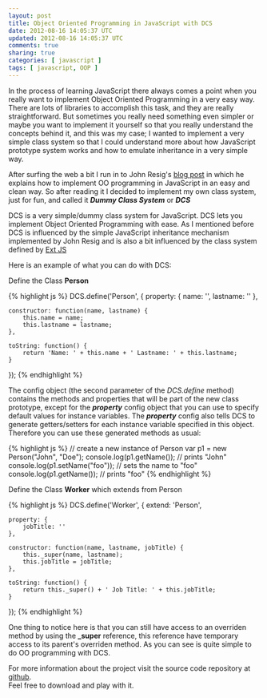 ```yaml
---           
layout: post
title: Object Oriented Programming in JavaScript with DCS
date: 2012-08-16 14:05:37 UTC
updated: 2012-08-16 14:05:37 UTC
comments: true
sharing: true
categories: [ javascript ] 
tags: [ javascript, OOP ]
---
```


In the process of learning JavaScript there always comes a point when you really want to implement
Object Oriented Programming in a very easy way. There are lots of libraries to accomplish this task,
and they are really straightforward. But sometimes you really need something even simpler or maybe 
you want to implement it yourself so that you really understand the concepts behind it, and this 
was my case; I wanted to implement a very simple class system so that I could understand more about 
how JavaScript prototype system works and how to emulate inheritance in a very simple way.

After surfing the web a bit I run in to John Resig's [blog post](http://ejohn.org/blog/simple-javascript-inheritance/) 
in which he explains how to implement OO programming in JavaScript in an easy and clean way. So after
reading it I decided to implement my own class system, just for fun, and called it _**Dummy Class System**_ or _**DCS**_

DCS is a very simple/dummy class system for JavaScript. DCS lets you implement Object Oriented
Programming with ease. As I mentioned before DCS is influenced by the simple JavaScript inheritance
mechanism implemented by John Resig and is also a bit influenced by the class system defined by [Ext JS](http://www.sencha.com/products/extjs/)

Here is an example of what you can do with DCS:

Define the Class **Person**

{% highlight js %}
DCS.define('Person', { 
    property: { 
        name: '', 
        lastname: '' 
    }, 

    constructor: function(name, lastname) { 
        this.name = name; 
        this.lastname = lastname; 
    }, 

    toString: function() { 
        return 'Name: ' + this.name + ' Lastname: ' + this.lastname; 
    } 
}); 
{% endhighlight %}

The config object (the second parameter of the _DCS.define_ method) contains the methods and properties
that will be part of the new class prototype, except for the **_property_** config object that you
can use to specify default values for instance variables. The **_property_** config also tells DCS to 
generate getters/setters for each instance variable specified in this object. Therefore you can use 
these generated methods as usual: 

{% highlight js %}
// create a new instance of Person
var p1 = new Person("John", "Doe");
console.log(p1.getName());      // prints "John"
console.log(p1.setName("foo")); // sets the name to "foo"
console.log(p1.getName());      // prints "foo"
{% endhighlight %}

Define the Class **Worker** which extends from Person

{% highlight js %}
DCS.define('Worker', { 
    extend: 'Person', 

    property: { 
        jobTitle: '' 
    }, 

    constructor: function(name, lastname, jobTitle) { 
        this._super(name, lastname); 
        this.jobTitle = jobTitle; 
    }, 

    toString: function() { 
        return this._super() + ' Job Title: ' + this.jobTitle; 
    } 
});
{% endhighlight %}

One thing to notice here is that you can still have access to an overriden method by using 
the **__\_super__** reference, this reference have temporary access to its parent's overriden method. 
As you can see is quite simple to do OO programming with DCS. 

For more information about the project visit the source code repository at [github](https://github.com/jorgeramirez/dcs).  
Feel free to download and play with it.
